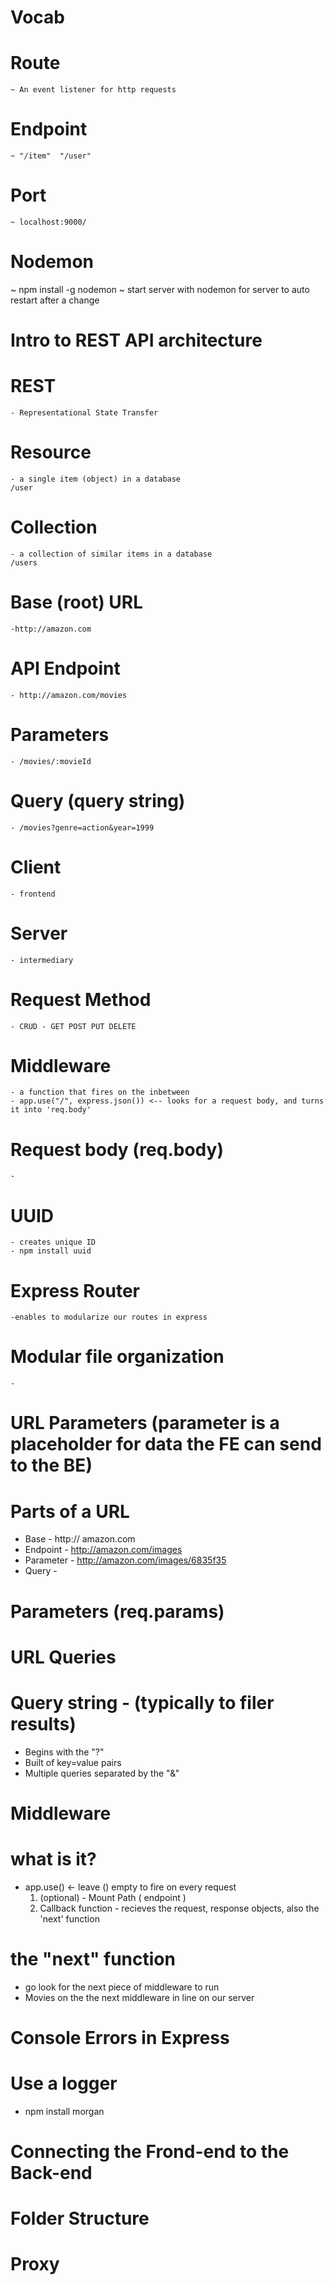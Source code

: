 # Vocab

  # Route

    ~ An event listener for http requests

  # Endpoint
    ~ "/item"  "/user"

  # Port
    ~ localhost:9000/


# Nodemon
 ~ npm install -g nodemon
 ~ start server with nodemon for server to auto restart after a change

# Intro to REST API architecture
 
  # REST
    - Representational State Transfer

  # Resource
    - a single item (object) in a database
    /user

  # Collection
    - a collection of similar items in a database
    /users

  # Base (root) URL
    -http://amazon.com

  # API Endpoint
    - http://amazon.com/movies

  # Parameters
    - /movies/:movieId

  # Query (query string)
    - /movies?genre=action&year=1999

  # Client
    - frontend

  # Server
    - intermediary

  # Request Method
    - CRUD - GET POST PUT DELETE

# Middleware
    - a function that fires on the inbetween
    - app.use("/", express.json()) <-- looks for a request body, and turns it into 'req.body'

# Request body (req.body)
    -

# UUID
    - creates unique ID
    - npm install uuid

# Express Router
    -enables to modularize our routes in express

# Modular file organization
    - 

# URL Parameters (parameter is a placeholder for data the FE can send to the BE)

  # Parts of a URL
  * Base - http:// amazon.com
  * Endpoint - http://amazon.com/images
  * Parameter - http://amazon.com/images/6835f35
  * Query - 

  # Parameters (req.params)

# URL Queries

  # Query string - (typically to filer results)
  * Begins with the "?"
  * Built of key=value pairs
  * Multiple queries separated by the "&"

# Middleware

  # what is it?
  * app.use() <- leave () empty to fire on every request
    1. (optional) - Mount Path ( endpoint )
    2. Callback function - recieves the request, response objects, also the 'next' function

  # the "next" function
  * go look for the next piece of middleware to run
  * Movies on the the next middleware in line on our server

# Console Errors in Express

  # Use a logger
  * npm install morgan

# Connecting the Frond-end to the Back-end

  # Folder Structure
  # Proxy